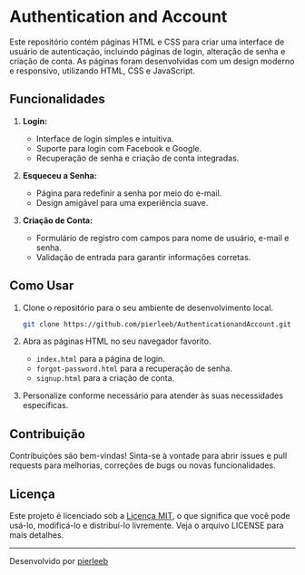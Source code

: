 # Authentication and Account

Este repositório contém páginas HTML e CSS para criar uma interface de usuário de autenticação, incluindo páginas de login, alteração de senha e criação de conta. As páginas foram desenvolvidas com um design moderno e responsivo, utilizando HTML, CSS e JavaScript.

## Funcionalidades

1. **Login:**
   - Interface de login simples e intuitiva.
   - Suporte para login com Facebook e Google.
   - Recuperação de senha e criação de conta integradas.

2. **Esqueceu a Senha:**
   - Página para redefinir a senha por meio do e-mail.
   - Design amigável para uma experiência suave.

3. **Criação de Conta:**
   - Formulário de registro com campos para nome de usuário, e-mail e senha.
   - Validação de entrada para garantir informações corretas.

## Como Usar

1. Clone o repositório para o seu ambiente de desenvolvimento local.

   ```bash
   git clone https://github.com/pierleeb/AuthenticationandAccount.git
   ```

2. Abra as páginas HTML no seu navegador favorito.

   - `index.html` para a página de login.
   - `forgot-password.html` para a recuperação de senha.
   - `signup.html` para a criação de conta.

3. Personalize conforme necessário para atender às suas necessidades específicas.

## Contribuição

Contribuições são bem-vindas! Sinta-se à vontade para abrir issues e pull requests para melhorias, correções de bugs ou novas funcionalidades.

## Licença

Este projeto é licenciado sob a [Licença MIT](License.txt), o que significa que você pode usá-lo, modificá-lo e distribuí-lo livremente. Veja o arquivo LICENSE para mais detalhes.

---

Desenvolvido por [pierleeb](https://github.com/pierleeb)
